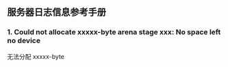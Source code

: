 ## 服务器日志信息参考手册

### 1. Could not allocate xxxxx-byte arena stage xxx: No space left no device
无法分配 xxxxx-byte 